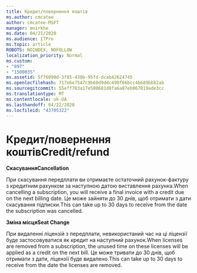 ```yaml
---
title: Кредит/повернення коштів
ms.author: cmcatee
author: cmcatee-MSFT
manager: mnirkhe
ms.date: 04/21/2020
ms.audience: ITPro
ms.topic: article
ROBOTS: NOINDEX, NOFOLLOW
localization_priority: Normal
ms.custom:
- "897"
- "1500035"
ms.assetid: 5f76890d-3f85-430b-95fd-dcab42624745
ms.openlocfilehash: 717e6e7547c9b60d9ddc490f66bcc4b689bbb2ab
ms.sourcegitcommit: 55eff703a17e500681d8fa6a87eb067019ade3cc
ms.translationtype: MT
ms.contentlocale: uk-UA
ms.lasthandoff: 04/22/2020
ms.locfileid: "43705322"
---
```

# <a name="creditrefund"></a><span data-ttu-id="15af7-102">Кредит/повернення коштів</span><span class="sxs-lookup"><span data-stu-id="15af7-102">Credit/refund</span></span>

<span data-ttu-id="15af7-103">**Скасування**</span><span class="sxs-lookup"><span data-stu-id="15af7-103">**Cancellation**</span></span>
  
<span data-ttu-id="15af7-104">При скасування передплати ви отримаєте остаточний рахунок-фактуру з кредитним рахунком за наступною датою виставлення рахунка.</span><span class="sxs-lookup"><span data-stu-id="15af7-104">When cancelling a subscription, you will receive a final invoice with a credit due on the next billing date.</span></span> <span data-ttu-id="15af7-105">Це може зайняти до 30 днів, щоб отримати з дати скасування підписки.</span><span class="sxs-lookup"><span data-stu-id="15af7-105">This can take up to 30 days to receive from the date the subscription was cancelled.</span></span>
  
<span data-ttu-id="15af7-106">**Зміна місця**</span><span class="sxs-lookup"><span data-stu-id="15af7-106">**Seat Change**</span></span>
  
<span data-ttu-id="15af7-107">При видаленні ліцензій з передплати, невикористаний час на ці ліцензії буде застосовуватися як кредит на наступний рахунок.</span><span class="sxs-lookup"><span data-stu-id="15af7-107">When licenses are removed from a subscription, the unused time on these licenses will be applied as a credit on the next bill.</span></span> <span data-ttu-id="15af7-108">Це може тривати до 30 днів, щоб отримати з дати, ліцензії буде видалено.</span><span class="sxs-lookup"><span data-stu-id="15af7-108">This can take up to 30 days to receive from the date the licenses are removed.</span></span>